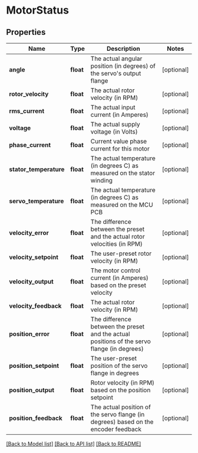 # MotorStatus

## Properties
Name | Type | Description | Notes
------------ | ------------- | ------------- | -------------
**angle** | **float** | The actual angular position (in degrees) of the servo&#39;s output flange | [optional] 
**rotor_velocity** | **float** | The actual rotor velocity (in RPM) | [optional] 
**rms_current** | **float** | The actual input current (in Amperes) | [optional] 
**voltage** | **float** | The actual supply voltage (in Volts) | [optional] 
**phase_current** | **float** | Current value phase current for this motor | [optional] 
**stator_temperature** | **float** | The actual temperature (in degrees C) as measured on the stator winding | [optional] 
**servo_temperature** | **float** | The actual temperature (in degrees C) as measured on the MCU PCB | [optional] 
**velocity_error** | **float** | The difference between the preset and the actual rotor velocities (in RPM) | [optional] 
**velocity_setpoint** | **float** | The user-preset rotor velocity (in RPM) | [optional] 
**velocity_output** | **float** | The motor control current (in Amperes) based on the preset velocity | [optional] 
**velocity_feedback** | **float** | The actual rotor velocity (in RPM) | [optional] 
**position_error** | **float** | The difference between the preset and the actual positions of the servo flange (in degrees) | [optional] 
**position_setpoint** | **float** | The user-preset position of the servo flange in degrees | [optional] 
**position_output** | **float** | Rotor velocity (in RPM) based on the position setpoint | [optional] 
**position_feedback** | **float** | The actual position of the servo flange (in degrees) based on the encoder feedback | [optional] 

[[Back to Model list]](../README.md#documentation-for-models) [[Back to API list]](../README.md#documentation-for-api-endpoints) [[Back to README]](../README.md)


